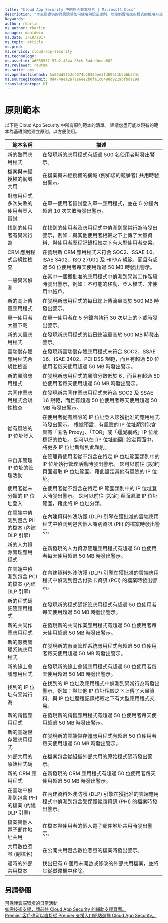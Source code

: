 ```yaml
---
title: "Cloud App Security 中的原則範本參考 | Microsoft Docs"
description: "本主題提供的資訊說明如何使用與設定原則，以控制雲端應用程式的使用方式。"
keywords: 
author: rkarlin
ms.author: rkarlin
manager: mbaldwin
ms.date: 3/19/2017
ms.topic: article
ms.prod: 
ms.service: cloud-app-security
ms.technology: 
ms.assetid: a6658937-57a2-484a-85cb-5a4cdbeeb002
ms.reviewer: reutam
ms.suite: ems
ms.openlocfilehash: 5a06dd9f53c4074b2842eee3f369611b5b6b274c
ms.sourcegitcommit: 0d4748ea2a71e6ee2b0fa1c0498d9219bfbda29a
translationtype: HT
---
```

# <a name="policy-templates"></a>原則範本

以下是 Cloud App Security 中所有原則範本的清單。 建議您盡可能以現有的範本為基礎開始建立原則，以方便使用。

|範本名稱|描述|
|----|----|
|新的熱門應用程式|在發現新的應用程式有超過 500 名使用者時發出警示。|
|檔案與未經授權的網域共用|在檔案與未經授權的網域 (例如您的競爭者) 共用時發出警示。|
|對應用程式多次失敗的使用者登入嘗試|在單一使用者嘗試登入單一應用程式，並在 5 分鐘內超過 10 次失敗時發出警示。|
|找到的使用者有異常行為|在找到的使用者及應用程式中偵測到異常行為時發出警示，例如：與其他使用者相較之下上傳了大量資料、與使用者歷程記錄相較之下有大型使用者交易。|
|CRM 應用程式合規性檢查|在發現新 CRM 應用程式未符合 SOC2、SSAE 16、ISAE 3402、ISO 27001 及 HIPAA 規範，而且有超過 50 位使用者每天使用超過 50 MB 時發出警示。|
|一般異常偵測|在其中一個獲批准的應用程式中偵測到異常工作階段時發出警示，例如：不可能的移動、登入模式、非使用中帳戶。|
|新的高上傳量應用程式|在發現新應用程式的每日總上傳流量高於 500 MB 時發出警示。|
|單一使用者大量下載|在單一使用者在 5 分鐘內執行 30 次以上的下載時發出警示。|
|新的大量應用程式|在發現新應用程式的每日總流量高於 500 MB 時發出警示。|
|雲端儲存體應用程式合規性檢查|在發現新雲端儲存體應用程式未符合 SOC2、SSAE 16、ISAE 3402、PCI DSS 規範，而且有超過 50 位使用者每天使用超過 50 MB 時發出警示。|
|新的風險應用程式|在發現新應用程式的風險分數低於 6，而且有超過 50 位使用者每天使用超過 50 MB 時發出警示。|
|共同作業應用程式合規性檢查|在發現新共同作業應用程式未符合 SOC2 及 SSAE 16 規範，而且有超過 50 位使用者每天使用超過 50 MB 時發出警示。|
|從有風險的 IP 位址登入|在使用者從有風險的 IP 位址登入您獲批准的應用程式時發出警示。 根據預設，有風險的 IP 位址類別包含具有「匿名 Proxy」、「TOR」或「殭屍網路」IP 位址標記的位址。 您可以在 [IP 位址範圍] 設定頁面中，將更多 IP 位址新增到此類別。|
|來自非管理 IP 位址的管理活動|在管理員使用者從不包含在特定 IP 位址範圍類別中的 IP 位址執行管理活動時發出警示。 您可以前往 [設定] 頁面選取 IP 位址範圍，藉此設定其他有風險的 IP 位址。|
|使用者從未分類的 IP 位址登入|在使用者從不包含在特定 IP 範圍類別中的 IP 位址登入時發出警示。 您可以前往 [設定] 頁面選取 IP 位址範圍，藉此將 IP 位址分類。|
|在雲端中偵測到包含 PII 的檔案 (內建 DLP 引擎)|在內建資料外洩防護 (DLP) 引擎在獲批准的雲端應用程式中偵測到包含個人識別資訊 (PII) 的檔案時發出警示。|
|新的人力資源管理應用程式|在新發現的人力資源管理應用程式有超過 50 位使用者每天使用超過 50 MB 時發出警示。|
|在雲端中偵測到包含 PCI 的檔案 (內建 DLP 引擎)|在內建資料外洩防護 (DLP) 引擎在獲批准的雲端應用程式中偵測到包含付款卡資訊 (PCI) 的檔案時發出警示。|
|新的程式碼託管應用程式|在發現新的程式碼託管應用程式有超過 50 位使用者每天使用超過 50 MB 時發出警示。|
|新的共同作業應用程式|在發現新的共同作業應用程式有超過 50 位使用者每天使用超過 50 MB 時發出警示。|
|新的廠商管理系統應用程式|在發現新的廠商管理系統應用程式有超過 50 位使用者每天使用超過 50 MB 時發出警示。|
|新的線上會議應用程式|在發現新的線上會議應用程式有超過 50 位使用者每天使用超過 50 MB 時發出警示。|
|找到的 IP 位址有異常行為|在找到的 IP 位址及應用程式中偵測到異常行為時發出警示，例如：與其他 IP 位址相較之下上傳了大量資料、與 IP 位址歷程記錄相較之下有大型應用程式交易。|
|新的銷售應用程式|在發現新的銷售應用程式有超過 50 位使用者每天使用超過 50 MB 時發出警示。|
|新的雲端儲存體應用程式|在發現新的雲端儲存體應用程式有超過 50 位使用者每天使用超過 50 MB 時發出警示。|
|外部共用的原始程式碼|在檔案包含從組織外部共用的原始程式碼時發出警示。|
|新的 CRM 應用程式|在新發現的 CRM 應用程式有超過 50 位使用者每天使用超過 50 MB 時發出警示。|
|在雲端中偵測到包含 PHI 的檔案 (內建 DLP 引擎)|在內建資料外洩防護 (DLP) 引擎在獲批准的雲端應用程式中偵測到包含受保護健康資訊 (PHI) 的檔案時發出警示。|
|檔案與個人電子郵件地址共用|在檔案與使用者的個人電子郵件地址共用時發出警示。|
|共用數位憑證 (副檔名)|在公開共用包含數位憑證的檔案時發出警示。|
|過時的外部共用檔案|找出已有 6 個月未開啟或修改的外部共用檔案，並將其從磁碟機中移除。|



## <a name="see-also"></a>另請參閱  
[可保護雲端環境的日常活動](daily-activities-to-protect-your-cloud-environment.md)   
[如需技術支援，請前往 Cloud App Security 的輔助支援頁面。](http://support.microsoft.com/oas/default.aspx?prid=16031)   
[Premier 客戶也可以直接從 Premier 支援入口網站選擇 Cloud App Security。](https://premier.microsoft.com/)  
  